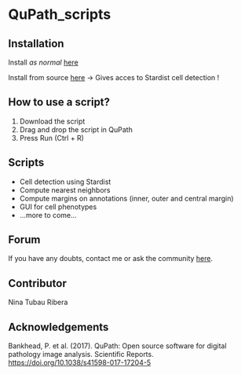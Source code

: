 # QuPath_scripts

## Installation

Install *as normal* [here](https://qupath.readthedocs.io/en/latest/docs/intro/installation.html) 

Install from source [here](https://qupath.readthedocs.io/en/latest/docs/reference/building.html) -> Gives acces to Stardist cell detection !

## How to use a script?

1. Download the script
2. Drag and drop the script in QuPath
3. Press Run (Ctrl + R) 

## Scripts

- Cell detection using Stardist
- Compute nearest neighbors
- Compute margins on annotations (inner, outer and central margin)
- GUI for cell phenotypes
- ...more to come...

## Forum

If you have any doubts, contact me or ask the community [here](https://forum.image.sc/tag/qupath).

## Contributor

Nina Tubau Ribera

## Acknowledgements

Bankhead, P. et al. (2017). QuPath: Open source software for digital pathology image analysis. Scientific Reports. https://doi.org/10.1038/s41598-017-17204-5
